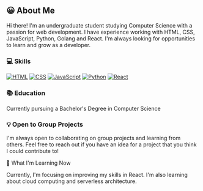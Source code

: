 ## 😀 About Me

Hi there! I'm an undergraduate student studying Computer Science with a passion for web development. I have experience working with HTML, CSS, JavaScript, Python, Golang and React. I'm always looking for opportunities to learn and grow as a developer.

### 💻 Skills

[![HTML](https://img.shields.io/badge/-HTML-E34F26?style=flat&logo=html5&logoColor=white&labelColor=black&logoWidth=20&link=https://developer.mozilla.org/en-US/docs/Web/HTML)](https://developer.mozilla.org/en-US/docs/Web/HTML) [![CSS](https://img.shields.io/badge/-CSS-1572B6?style=flat&logo=css3&logoColor=white&labelColor=black&logoWidth=20&link=https://developer.mozilla.org/en-US/docs/Web/CSS)](https://developer.mozilla.org/en-US/docs/Web/CSS) [![JavaScript](https://img.shields.io/badge/-JavaScript-F7DF1E?style=flat&logo=javascript&logoColor=white&labelColor=black&logoWidth=20&link=https://developer.mozilla.org/en-US/docs/Web/JavaScript)](https://developer.mozilla.org/en-US/docs/Web/JavaScript) [![Python](https://img.shields.io/badge/-Python-3776AB?style=flat&logo=python&logoColor=white&labelColor=black&logoWidth=20&link=https://www.python.org/)](https://www.python.org/) [![React](https://img.shields.io/badge/-React-61DAFB?style=flat&logo=react&logoColor=white&labelColor=black&logoWidth=20&link=https://reactjs.org/)](https://reactjs.org/)



### 📚 Education
Currently pursuing a Bachelor's Degree in Computer Science

### 💡 Open to Group Projects

I'm always open to collaborating on group projects and learning from others. Feel free to reach out if you have an idea for a project that you think I could contribute to!

🌱 What I'm Learning Now

Currently, I'm focusing on improving my skills in React. I'm also learning about cloud computing and serverless architecture.
